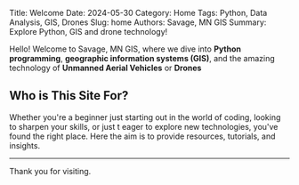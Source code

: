 Title: Welcome
Date: 2024-05-30
Category: Home
Tags: Python, Data Analysis, GIS, Drones
Slug: home
Authors: Savage, MN GIS
Summary: Explore Python, GIS and drone technology!


Hello! Welcome to Savage, MN GIS, where we dive into  **Python programming**,  **geographic information systems (GIS)**, and the amazing technology of **Unmanned Aerial Vehicles** or **Drones**

## Who is This Site For?

Whether you're a beginner just starting out in the world of coding, looking to sharpen your skills, or just t eager to explore new technologies, you've found the right place. Here the aim is to provide resources, tutorials, and insights.

---

Thank you for visiting. 
